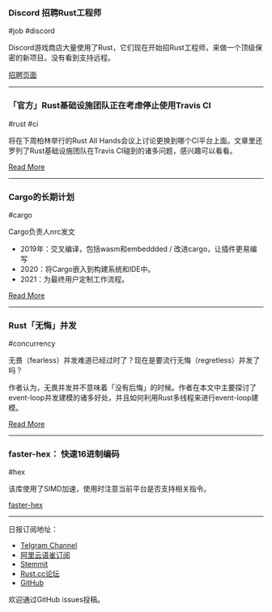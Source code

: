 ### Discord 招聘Rust工程师

#job #discord

Discord游戏商店大量使用了Rust，它们现在开始招Rust工程师，来做一个顶级保密的新项目。没有看到支持远程。

[招聘页面](https://discordapp.com/jobs/4200751002)

---

### 「官方」Rust基础设施团队正在考虑停止使用Travis CI

#rust #ci

将在下周柏林举行的Rust All Hands会议上讨论更换到哪个CI平台上面。文章里还罗列了Rust基础设施团队在Travis CI碰到的诸多问题，感兴趣可以看看。

[Read More](https://internals.rust-lang.org/t/which-ci-platform-should-rust-use/9322)

---

### Cargo的长期计划

#cargo

Cargo负责人nrc发文

- 2019年：交叉编译，包括wasm和embeddded / 改进cargo，让插件更易编写
- 2020：将Cargo嵌入到构建系统和IDE中。
- 2021：为最终用户定制工作流程。

[Read More](https://www.ncameron.org/blog/cargos-next-few-years/)

---

### Rust「无悔」并发

#concurrency

无畏（fearless）并发难道已经过时了？现在是要流行无悔（regretless）并发了吗？

作者认为，无畏并发并不意味着「没有后悔」的时候。作者在本文中主要探讨了event-loop并发建模的诸多好处，并且如何利用Rust多线程来进行event-loop建模。

[Read More](https://medium.com/@polyglot_factotum/rust-regret-less-concurrency-2238b9e53333)

---

### faster-hex： 快速16进制编码

#hex

该库使用了SIMD加速，使用时注意当前平台是否支持相关指令。

[faster-hex](https://github.com/nervosnetwork/faster-hex)

---

日报订阅地址：

- [Telgram Channel](https://t.me/rust_daily_news )
- [阿里云语雀订阅](https://www.yuque.com/chaosbot/rustnews)
- [Stemmit](https://steemit.com/@blackanger)
- [Rust.cc论坛](https://rust.cc)
- [GitHub](https://github.com/RustStudy/rust_daily_news)

欢迎通过GitHub issues投稿。